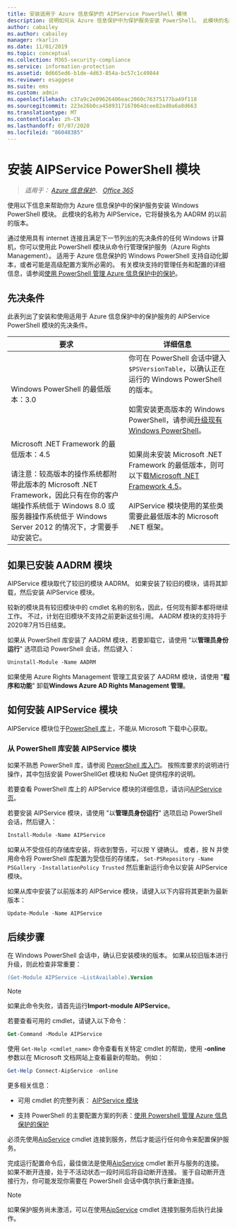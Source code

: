 ```yaml
---
title: 安装适用于 Azure 信息保护的 AIPService PowerShell 模块
description: 说明如何从 Azure 信息保护中为保护服务安装 PowerShell。 此模块的名称为 AIPService。
author: cabailey
ms.author: cabailey
manager: rkarlin
ms.date: 11/01/2019
ms.topic: conceptual
ms.collection: M365-security-compliance
ms.service: information-protection
ms.assetid: 0d665ed6-b1de-4d63-854a-bc57c1c49844
ms.reviewer: esaggese
ms.suite: ems
ms.custom: admin
ms.openlocfilehash: c37a9c2e09626406eac2060c76375177ba49f118
ms.sourcegitcommit: 223e26b0ca4589317167064dcee82ad0a6a8d663
ms.translationtype: MT
ms.contentlocale: zh-CN
ms.lasthandoff: 07/07/2020
ms.locfileid: "86048385"
---
```

# <a name="installing-the-aipservice-powershell-module"></a>安装 AIPService PowerShell 模块

>*适用于： [Azure 信息保护](https://azure.microsoft.com/pricing/details/information-protection)、 [Office 365](https://download.microsoft.com/download/E/C/F/ECF42E71-4EC0-48FF-AA00-577AC14D5B5C/Azure_Information_Protection_licensing_datasheet_EN-US.pdf)*

使用以下信息来帮助你为 Azure 信息保护中的保护服务安装 Windows PowerShell 模块。 此模块的名称为 AIPService，它将替换名为 AADRM 的以前的版本。

通过使用具有 internet 连接且满足下一节列出的先决条件的任何 Windows 计算机，你可以使用此 PowerShell 模块从命令行管理保护服务（Azure Rights Management）。 适用于 Azure 信息保护的 Windows PowerShell 支持自动化脚本，或者可能是高级配置方案所必需的。 有关模块支持的管理任务和配置的详细信息，请参阅[使用 PowerShell 管理 Azure 信息保护中的保护](administer-powershell.md)。

## <a name="prerequisites"></a>先决条件

此表列出了安装和使用适用于 Azure 信息保护中的保护服务的 AIPService PowerShell 模块的先决条件。

|要求|详细信息|
|---------------|--------------------|
|Windows PowerShell 的最低版本：3.0|你可在 PowerShell 会话中键入 `$PSVersionTable`，以确认正在运行的 Windows PowerShell 的版本。 <br /><br /> 如需安装更高版本的 Windows PowerShell，请参阅[升级现有 Windows PowerShell](/powershell/scripting/setup/installing-windows-powershell#upgrading-existing-windows-powershell)。|
|Microsoft .NET Framework 的最低版本：4.5<br /><br />请注意：较高版本的操作系统都附带此版本的 Microsoft .NET Framework，因此只有在你的客户端操作系统低于 Windows 8.0 或服务器操作系统低于 Windows Server 2012 的情况下，才需要手动安装它。|如果尚未安装 Microsoft .NET Framework 的最低版本，则可以下载[Microsoft .NET Framework 4.5](https://www.microsoft.com/download/details.aspx?id=30653)。<br /><br />AIPService 模块使用的某些类需要此最低版本的 Microsoft .NET 框架。|

## <a name="if-you-have-the-aadrm-module-installed"></a>如果已安装 AADRM 模块

AIPService 模块取代了较旧的模块 AADRM。 如果安装了较旧的模块，请将其卸载，然后安装 AIPService 模块。

较新的模块具有较旧模块中的 cmdlet 名称的别名，因此，任何现有脚本都将继续工作。 不过，计划在旧模块不支持之前更新这些引用。 AADRM 模块的支持将于2020年7月15日结束。

如果从 PowerShell 库安装了 AADRM 模块，若要卸载它，请使用 "以**管理员身份运行**" 选项启动 PowerShell 会话，然后键入：

```ps
Uninstall-Module -Name AADRM
```

如果使用 Azure Rights Management 管理工具安装了 AADRM 模块，请使用 "**程序和功能**" 卸载**Windows Azure AD Rights Management 管理**。

## <a name="how-to-install-the-aipservice-module"></a>如何安装 AIPService 模块

AIPService 模块位于[PowerShell 库](https://www.powershellgallery.com/)上，不能从 Microsoft 下载中心获取。

### <a name="to-install-the-aipservice-module-from-the-powershell-gallery"></a>从 PowerShell 库安装 AIPService 模块

如果不熟悉 PowerShell 库，请参阅 [PowerShell 库入门](https://docs.microsoft.com/powershell/scripting/gallery/getting-started?view=powershell-6)。 按照库要求的说明进行操作，其中包括安装 PowerShellGet 模块和 NuGet 提供程序的说明。

若要查看 PowerShell 库上的 AIPService 模块的详细信息，请访问[AIPService 页](https://www.powershellgallery.com/packages/AIPService)。

若要安装 AIPService 模块，请使用 "以**管理员身份运行**" 选项启动 PowerShell 会话，然后键入：

```ps
Install-Module -Name AIPService
```

如果从不受信任的存储库安装，将收到警告，可以按 Y 键确认。 或者，按 N 并使用命令将 PowerShell 库配置为受信任的存储库， `Set-PSRepository -Name PSGallery -InstallationPolicy Trusted` 然后重新运行命令以安装 AIPService 模块。  

如果从库中安装了以前版本的 AIPService 模块，请键入以下内容将其更新为最新版本：

```ps
Update-Module -Name AIPService
```

## <a name="next-steps"></a>后续步骤

在 Windows PowerShell 会话中，确认已安装模块的版本。 如果从较旧版本进行升级，则此检查非常重要：

```ps
(Get-Module AIPService –ListAvailable).Version
```

> [!NOTE]
> 如果此命令失败，请首先运行**Import-module AIPService**。
> 

若要查看可用的 cmdlet，请键入以下命令：

```ps
Get-Command -Module AIPService
```

使用 `Get-Help <cmdlet_name>` 命令查看有关特定 cmdlet 的帮助，使用 **-online** 参数以在 Microsoft 文档网站上查看最新的帮助。 例如：

```powershell
Get-Help Connect-AipService -online
```

更多相关信息：

- 可用 cmdlet 的完整列表： [AIPService 模块](/powershell/module/aipservice/?view=azureipps#aipservice)

- 支持 PowerShell 的主要配置方案的列表：[使用 Powershell 管理 Azure 信息保护的保护](administer-powershell.md)

必须先使用[AipService](/powershell/module/aipservice/connect-aipservice) cmdlet 连接到服务，然后才能运行任何命令来配置保护服务。

完成运行配置命令后，最佳做法是使用[AipService](/powershell/module/aipservice/disconnect-aipservice) cmdlet 断开与服务的连接。 如果不断开连接，处于不活动状态一段时间后将自动断开连接。 鉴于自动断开连接行为，你可能发现你需要在 PowerShell 会话中偶尔执行重新连接。

> [!NOTE]
> 如果保护服务尚未激活，可以在使用[AipService](/powershell/module/aipservice/enable-aipservice) cmdlet 连接到服务后执行此操作。
